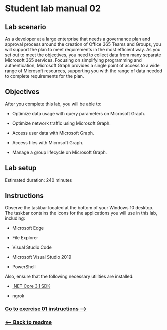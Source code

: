 # Student lab manual 02

## Lab scenario

As a developer at a large enterprise that needs a governance plan and approval process around the creation of Office 365 Teams and Groups, you will support the plan to meet requirements in the most efficient way. As you set out to meet the objectives, you need to collect data from many separate Microsoft 365 services. Focusing on simplifying programming and authentication, Microsoft Graph provides a single point of access to a wide range of Microsoft resources, supporting you with the range of data needed to complete requirements for the plan.

## Objectives

After you complete this lab, you will be able to:

- Optimize data usage with query parameters on Microsoft Graph.

- Optimize network traffic using Microsoft Graph.

- Access user data with Microsoft Graph.

- Access files with Microsoft Graph.

- Manage a group lifecycle on Microsoft Graph.

## Lab setup

Estimated duration: 240 minutes

## Instructions

Observe the taskbar located at the bottom of your Windows 10 desktop. The taskbar contains the icons for the applications you will use in this lab, including:

- Microsoft Edge

- File Explorer

- Visual Studio Code

- Microsoft Visual Studio 2019

- PowerShell

Also, ensure that the following necessary utilities are installed:

- [.NET Core 3.1 SDK](https://dotnet.microsoft.com/download)

- ngrok


### [Go to exercise 01 instructions -->](Exercise_01/02-Exercise-1-Using-query-parameters-when-querying-Microsoft-Graph-via-HTTP.md)

### [<-- Back to readme](../../../)